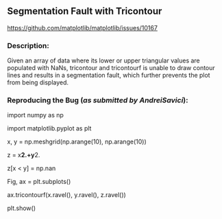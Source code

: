 ## **Segmentation Fault with Tricontour**
https://github.com/matplotlib/matplotlib/issues/10167

### **Description:**

Given an array of data where its lower or upper triangular values are populated with NaNs, tricontour and tricontourf is unable to draw contour lines and results in a segmentation fault, which further prevents the plot from being displayed.

### **Reproducing the Bug (*as submitted by AndreiSavici*):**

import numpy as np

import matplotlib.pyplot as plt

x, y = np.meshgrid(np.arange(10), np.arange(10))

z = x**2.+y**2.

z[x < y] = np.nan

Fig, ax = plt.subplots()

ax.tricontourf(x.ravel(), y.ravel(), z.ravel())

plt.show()

